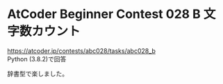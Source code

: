 # AtCoder Beginner Contest 028 B 文字数カウント  
https://atcoder.jp/contests/abc028/tasks/abc028_b  
Python (3.8.2)で回答  

辞書型で楽しました。
